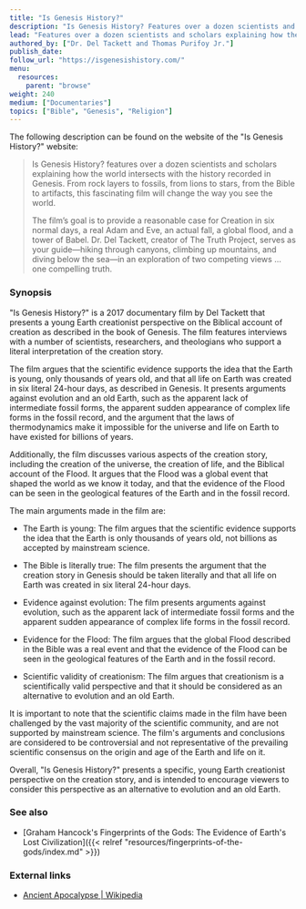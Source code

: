 ```yaml
---
title: "Is Genesis History?"
description: "Is Genesis History? Features over a dozen scientists and scholars explaining how the world intersects with the history recorded in Genesis. From rock layers to fossils, from lions to stars, from the Bible to artifacts, this fascinating film will change the way you see the world."
lead: "Features over a dozen scientists and scholars explaining how the world intersects with the history recorded in Genesis. From rock layers to fossils, from lions to stars, from the Bible to artifacts, this fascinating film will change the way you see the world."
authored_by: ["Dr. Del Tackett and Thomas Purifoy Jr."]
publish_date:
follow_url: "https://isgenesishistory.com/"
menu:
  resources:
    parent: "browse"
weight: 240
medium: ["Documentaries"]
topics: ["Bible", "Genesis", "Religion"]
---
```


The following description can be found on the website of the "Is Genesis History?" website:

> Is Genesis History? features over a dozen scientists and scholars explaining how the world intersects with the history recorded in Genesis.  From rock layers to fossils, from lions to stars, from the Bible to artifacts, this fascinating film will change the way you see the world.
>
> The film’s goal is to provide a reasonable case for Creation in six normal days, a real Adam and Eve, an actual fall, a global flood, and a tower of Babel. Dr. Del Tackett, creator of The Truth Project, serves as your guide—hiking through canyons, climbing up mountains, and diving below the sea—in an exploration of two competing views … one compelling truth.

### Synopsis

"Is Genesis History?" is a 2017 documentary film by Del Tackett that presents a young Earth creationist perspective on the Biblical account of creation as described in the book of Genesis. The film features interviews with a number of scientists, researchers, and theologians who support a literal interpretation of the creation story.

The film argues that the scientific evidence supports the idea that the Earth is young, only thousands of years old, and that all life on Earth was created in six literal 24-hour days, as described in Genesis. It presents arguments against evolution and an old Earth, such as the apparent lack of intermediate fossil forms, the apparent sudden appearance of complex life forms in the fossil record, and the argument that the laws of thermodynamics make it impossible for the universe and life on Earth to have existed for billions of years.

Additionally, the film discusses various aspects of the creation story, including the creation of the universe, the creation of life, and the Biblical account of the Flood. It argues that the Flood was a global event that shaped the world as we know it today, and that the evidence of the Flood can be seen in the geological features of the Earth and in the fossil record.

The main arguments made in the film are:

- The Earth is young: The film argues that the scientific evidence supports the idea that the Earth is only thousands of years old, not billions as accepted by mainstream science.

- The Bible is literally true: The film presents the argument that the creation story in Genesis should be taken literally and that all life on Earth was created in six literal 24-hour days.

- Evidence against evolution: The film presents arguments against evolution, such as the apparent lack of intermediate fossil forms and the apparent sudden appearance of complex life forms in the fossil record.

- Evidence for the Flood: The film argues that the global Flood described in the Bible was a real event and that the evidence of the Flood can be seen in the geological features of the Earth and in the fossil record.

- Scientific validity of creationism: The film argues that creationism is a scientifically valid perspective and that it should be considered as an alternative to evolution and an old Earth.

It is important to note that the scientific claims made in the film have been challenged by the vast majority of the scientific community, and are not supported by mainstream science. The film's arguments and conclusions are considered to be controversial and not representative of the prevailing scientific consensus on the origin and age of the Earth and life on it.

Overall, "Is Genesis History?" presents a specific, young Earth creationist perspective on the creation story, and is intended to encourage viewers to consider this perspective as an alternative to evolution and an old Earth.

### See also

- [Graham Hancock\'s Fingerprints of the Gods\: The Evidence of Earth\'s Lost Civilization]({{< relref "resources/fingerprints-of-the-gods/index.md" >}})

### External links

- [Ancient Apocalypse | Wikipedia](https://en.wikipedia.org/wiki/Ancient_Apocalypse)
